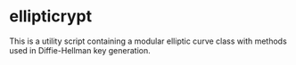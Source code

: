 # ellipticrypt

This is a utility script containing a modular elliptic curve class with methods used in Diffie-Hellman key generation.
